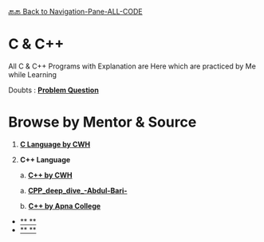 [🔙🔙  Back to Navigation-Pane-ALL-CODE](https://github.com/All-CODE-with-Explanation/Navigation-Pane-ALL-CODE-)

# C & C++
All C &amp; C++ Programs with Explanation are Here which are practiced by Me while Learning

Doubts : [**Problem Question**](https://github.com/All-CODE-with-Explanation/C_and_CPP/tree/main/Doubts_are_Here)

# Browse by Mentor & Source

1. [**C Language by CWH**](https://github.com/All-CODE-with-Explanation/C_and_CPP/tree/main/Learned_From_YT/C_Language_CodeWithHarry)

2.  **C++ Language**

    a. [**C++ by CWH**](https://github.com/All-CODE-with-Explanation/C_and_CPP/tree/main/Learned_From_YT/C%2B%2B_by_Code_With_Harry)

    a. [**CPP_deep_dive_-Abdul-Bari-**](https://github.com/All-CODE-with-Explanation/CPP_deep_dive_-Abdul-Bari-)

    b. [**C++ by Apna College**](https://github.com/All-CODE-with-Explanation/C_and_CPP/tree/main/Learned_From_YT/C%2B%2Bby_Apna_College)

- [** **]()
- [** **]()
